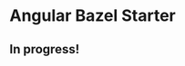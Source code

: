 # Angular Bazel Starter

## In progress!

<!--
// TODO update zone.js to latest version
// TODO unit tests
// TODO integration tests
// TODO ts_dev_server with socketio
-->
